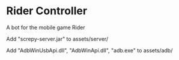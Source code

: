 # Rider Controller
A bot for the mobile game Rider





Add "screpy-server.jar" to assets/server/

Add "AdbWinUsbApi.dll", "AdbWinApi.dll", "adb.exe" to assets/adb/
